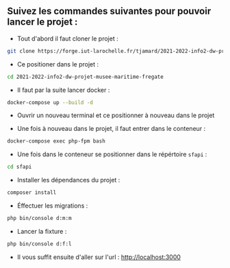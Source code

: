 ## Suivez les commandes suivantes pour pouvoir lancer le projet :

+ Tout d'abord il faut cloner le projet :

```bash 
git clone https://forge.iut-larochelle.fr/tjamard/2021-2022-info2-dw-projet-musee-maritime-fregate.git 
```

+ Ce positioner dans le projet :

```bash 
cd 2021-2022-info2-dw-projet-musee-maritime-fregate 
```

+ Il faut par la suite lancer docker : 

```bash 
docker-compose up --build -d
```

+ Ouvrir un nouveau terminal et ce positionner à nouveau dans le projet

+ Une fois à nouveau dans le projet, il faut entrer dans le conteneur :

```bash 
docker-compose exec php-fpm bash 
```

+ Une fois dans le conteneur se positionner dans le répértoire `sfapi` :

```bash 
cd sfapi 
```

+ Installer les dépendances du projet :

```bash 
composer install 
```

+ Éffectuer les migrations :

```bash 
php bin/console d:m:m 
```

+ Lancer la fixture : 

```bash 
php bin/console d:f:l 
```

+ Il vous suffit ensuite d'aller sur l'url : <http://localhost:3000>

